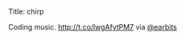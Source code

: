 Title: chirp

Coding music. <a href="http://t.co/lwgAfytPM7">http://t.co/lwgAfytPM7</a> via <a href="http://twitter.com/earbits">@earbits</a>
